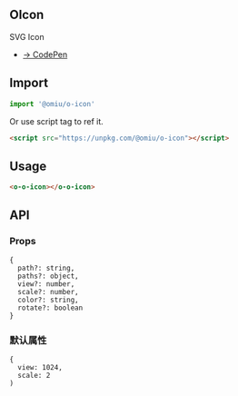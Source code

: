 ## OIcon

SVG Icon

* [→ CodePen](https://codepen.io/omijs/pen/QWjgapY)

## Import

```js
import '@omiu/o-icon'
```

Or use script tag to ref it.


```html
<script src="https://unpkg.com/@omiu/o-icon"></script>
```

## Usage

```html
<o-o-icon></o-o-icon>
```

## API

### Props

```tsx
{
  path?: string,
  paths?: object,
  view?: number,
  scale?: number,
  color?: string,
  rotate?: boolean
}
```

### 默认属性

```tsx
{
  view: 1024,
  scale: 2
)
```
